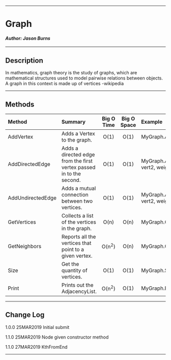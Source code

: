 ------------------------------

# Graph
#### *Author: Jason Burns*

------------------------------

## Description
In mathematics, graph theory is the study of graphs, which are mathematical structures used to model pairwise relations between objects. A graph in this context is made up of vertices -wikipedia

------------------------------

## Methods

| Method | Summary | Big O Time | Big O Space | Example | 
| :----------- | :----------- | :-------------: | :-------------: | :----------- |
| AddVertex | Adds a Vertex to the graph. | O(1) | O(1) | MyGraph.AddVertex("A") |
| AddDirectedEdge | Adds a directed edge from the first vertex passed in to the second. | O(1) | O(1) | MyGraph.AddDirectedEdge(vert1, vert2, weight) |
| AddUndirectedEdge | Adds a mutual connection between two vertices. | O(1) | O(1) | MyGraph.AddUndirectedEdge(vert1, vert2, weight) |
| GetVertices | Collects a list of the vertices in the graph. | O(n) | O(n) | MyGraph.GetVertices() |
| GetNeighbors | Reports all the vertices that point to a given vertex. | O(n<sup>2</sup>) | O(n) | MyGraph.GetNeighbors(vert1) |
| Size | Get the quantity of vertices. | O(1) | O(1) | MyGraph.Size() |
| Print | Prints out the AdjacencyList. | O(n<sup>2</sup>) | O(1) | MyGraph.Print()) |

<!-- ![singly_linked_list_0](https://github.com/jasonb315/data-structures-and-algorithms-dn/blob/master/assets/singly_linked_list_0.JPG) <br> -->

------------------------------

## Change Log
1.0.0 25MAR2019 Initial submit

1.1.0 25MAR2019 Node given constructor method

1.1.0 27MAR2019 KthFromEnd

------------------------------